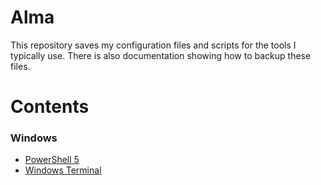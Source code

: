 # Alma

This repository saves my configuration files and scripts for the tools I typically use. There is also documentation showing how to backup these files.

# Contents

### Windows

- [PowerShell 5](https://github.com/ettodrzz/Alma/blob/main/Docs/win_setup.md#powershell-5)
- [Windows Terminal](https://github.com/ettodrzz/Alma/blob/main/Docs/win_setup.md#windows-terminal)
